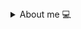 <details close><summary> About me 💻  </summary>
Criminal sciences and Cybersecurity, that's what distracted me, sometimes... I am a SOC analyst by day and an OSINT scrapper by night. Otherwise I am an Archlinux user, as you may have noticed - The best functional distro to farm on Diablo IV (btw)

<details close><summary>What if we live in a bunker ? </summary>
I mean, it's comfortable, away from noise, from the dictates (the real ones, those with weapons), from false experts, from false enthusiasts, from illogical and cognitive dissonance.

Manipulation and social engineering control the world ! Or not, maybe, really ? - I let you be spied on, probably no one has anything to hide.

## 🧰  :

![Linux](https://img.shields.io/badge/Linux-FCC624?style=for-the-badge&logo=linux&logoColor=black) ![Archlinux](https://img.shields.io/badge/Arch_Linux-1793D1?style=for-the-badge&logo=arch-linux&logoColor=white)  ![Powershell](https://img.shields.io/badge/powershell-5391FE?style=for-the-badge&logo=powershell&logoColor=white) ![Tor](https://img.shields.io/badge/Tor_Browser-7D4698?style=for-the-badge&logo=Tor-Browser&logoColor=white) ![DuckDuckGo](https://img.shields.io/badge/duckduckgo-de5833?style=for-the-badge&logo=duckduckgo&logoColor=white) ![alacritty](https://img.shields.io/badge/alacritty-F46D01?style=for-the-badge&logo=alacritty&logoColor=white) ![vscode](https://img.shields.io/badge/Visual_Studio_Code-0078D4?style=for-the-badge&logo=visual%20studio%20code&logoColor=white) ![git](https://img.shields.io/badge/GitHub-100000?style=for-the-badge&logo=github&logoColor=white) ![bnet](https://img.shields.io/badge/Battle.net-000?style=for-the-badge&logo=battle.net&logoColor=148EFF)

## 🌐 Socials:

[![Proton](https://img.shields.io/badge/ProtonMail-8B89CC?style=for-the-badge&logo=protonmail&logoColor=white)](https://img.shields.io/badge/ProtonMail-8B89CC?style=for-the-badge&logo=protonmail&logoColor=white)
[![Linkedin](https://img.shields.io/badge/LinkedIn-0077B5?style=for-the-badge&logo=linkedin&logoColor=white)](https://img.shields.io/badge/ProtonMail-8B89CC?style=for-the-badge&logo=protonmail&logoColor=white)
[![Messenger](https://img.shields.io/badge/Messenger-00B2FF?style=for-the-badge&logo=messenger&logoColor=white)](https://www.youtube.com/watch?v=tgTUtfb0Ok8)
